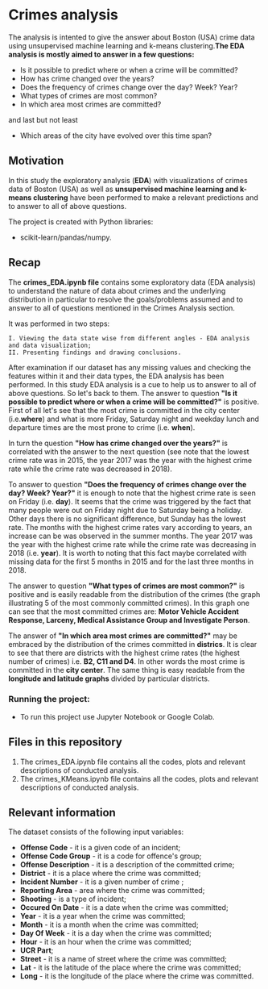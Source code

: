 # Crimes analysis

The analysis is intented to give the answer about Boston (USA) crime data using unsupervised machine learning and k-means clustering.**The EDA analysis is mostly aimed to answer in a few questions:**

- Is it possible to predict where or when a crime will be committed?
- How has crime changed over the years?
- Does the frequency of crimes change over the day? Week? Year?
- What types of crimes are most common?
- In which area most crimes are committed? 

and last but not least

- Which areas of the city have evolved over this time span?


## Motivation

In this study the exploratory analysis (**EDA**) with visualizations of crimes data of Boston (USA) as well as **unsupervised machine learning and k-means clustering** have been performed to make a relevant predictions and to answer to all of above questions.

The project is created with Python libraries:

- scikit-learn/pandas/numpy.


## Recap

The **crimes_EDA.ipynb file** contains some exploratory data  (EDA analysis) to understand the nature of data about crimes and the underlying distribution in particular to resolve the goals/problems assumed and to answer to all of questions mentioned in the Crimes Analysis section.

It was performed in two steps:

    I. Viewing the data state wise from different angles - EDA analysis and data visualization;
    II. Presenting findings and drawing conclusions.
    
After examination if our dataset has any missing values and checking the features within it and their data types, the EDA analysis has been performed. In this study EDA analysis is a cue to help us to answer to all of above questions. So let's back to them. The answer to question **"Is it possible to predict where or when a crime will be committed?"** is positive. First of all let's see that the most crime is committed in the city center (i.e.**where**) and what is more Friday, Saturday night and weekday lunch and departure times are the most prone to crime (i.e. **when**).

In turn the question **"How has crime changed over the years?"** is correlated with the answer to the next question (see note that the lowest crime rate was in 2015, the year 2017 was the year with the highest crime rate while the crime rate was decreased in 2018).

To answer to question **"Does the frequency of crimes change over the day? Week? Year?"** it is enough to note that the highest crime rate is seen on Friday (i.e. **day**). It seems that the crime was triggered by the fact that many people were out on Friday night due to Saturday being a holiday. Other days there is no significant difference, but Sunday has the lowest rate. The months with the highest crime rates vary according to years, an increase can be was observed in the summer months. The year 2017 was the year with the highest crime rate while the crime rate was decreasing in 2018 (i.e. **year**). It is worth to noting that this fact maybe correlated with missing data for the first 5 months in 2015 and for the last three months in 2018.

The answer to question **"What types of crimes are most common?"** is positive and is easily readable from the distribution of the crimes (the graph illustrating 5 of the most commonly committed crimes). In this graph one can see that the most committed crimes are: **Motor Vehicle Accident Response, Larceny, Medical Assistance Group and Investigate Person**.

The answer of **"In which area most crimes are committed?"** may be embraced by the distribution of the crimes committed in **districs**. It is clear to see that there are districts with the highest crime rates (the highest number of crimes) i.e. **B2, C11 and D4**. In other words the most crime is committed in the **city center**. The same thing is easy readable from the **longitude and latitude graphs** divided by particular districts. 





### Running the project:

- To run this project use Jupyter Notebook or Google Colab.

## Files in this repository

1. The crimes_EDA.ipynb file contains all the codes, plots and relevant descriptions of conducted analysis.
2. The crimes_KMeans.ipynb file contains all the codes, plots and relevant descriptions of conducted analysis.


## Relevant information

The dataset consists of the following input variables:


- **Offense Code** - it is a given code of an incident;
- **Offense Code Group** - it is a code for offence's group;
- **Offense Description** - it is a description of the committed crime;
- **District** - it is a place where the crime was committed;
- **Incident Number** - it is a given number of crime ;
- **Reporting Area** - area where the crime was committed;
- **Shooting** - is a type of incident;
- **Occured On Date** - it is a date when the crime was committed;
- **Year** - it is a year when the crime was committed;
- **Month** - it is a month when the crime was committed;
- **Day Of Week** - it is a day when the crime was committed;
- **Hour** - it is an hour when the crime was committed;
- **UCR Part**;
- **Street** - it is a name of street where the crime was committed;
- **Lat** - it is the latitude of the place where the crime was committed;
- **Long** - it is the longitude of the place where the crime was committed.

